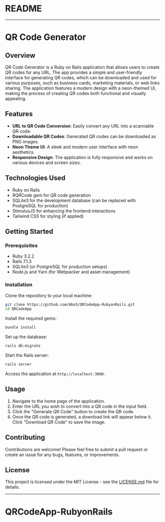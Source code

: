 # README
---

# QR Code Generator

## Overview
QR Code Generator is a Ruby on Rails application that allows users to create QR codes for any URL. The app provides a simple and user-friendly interface for generating QR codes, which can be downloaded and used for various purposes, such as business cards, marketing materials, or web links sharing. The application features a modern design with a neon-themed UI, making the process of creating QR codes both functional and visually appealing.

## Features
- **URL to QR Code Conversion**: Easily convert any URL into a scannable QR code.
- **Downloadable QR Codes**: Generated QR codes can be downloaded as PNG images.
- **Neon Theme UI**: A sleek and modern user interface with neon aesthetics.
- **Responsive Design**: The application is fully responsive and works on various devices and screen sizes.

## Technologies Used
- Ruby on Rails
- RQRCode gem for QR code generation
- SQLite3 for the development database (can be replaced with PostgreSQL for production)
- StimulusJS for enhancing the frontend interactions
- Tailwind CSS for styling (if applied)

## Getting Started

### Prerequisites
- Ruby 3.2.2
- Rails 7.1.3
- SQLite3 (or PostgreSQL for production setups)
- Node.js and Yarn (for Webpacker and asset management)

### Installation
Clone the repository to your local machine:
```bash
git clone https://github.com/Abo5/QRCodeApp-RubyonRails.git
cd QRCodeApp
```

Install the required gems:
```bash
bundle install
```

Set up the database:
```bash
rails db:migrate
```

Start the Rails server:
```bash
rails server
```

Access the application at `http://localhost:3000`.

## Usage
1. Navigate to the home page of the application.
2. Enter the URL you wish to convert into a QR code in the input field.
3. Click the "Generate QR Code" button to create the QR code.
4. Once the QR code is generated, a download link will appear below it. Click "Download QR Code" to save the image.

## Contributing
Contributions are welcome! Please feel free to submit a pull request or create an issue for any bugs, features, or improvements.

## License
This project is licensed under the MIT License - see the [LICENSE.md](LICENSE.md) file for details.

---
# QRCodeApp-RubyonRails
